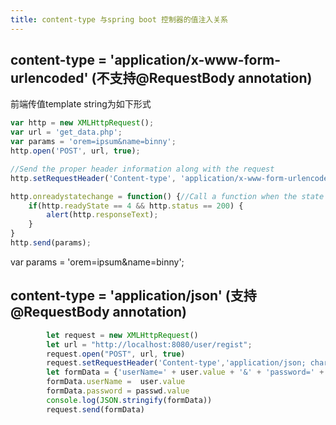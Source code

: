 ```yaml
---
title: content-type 与spring boot 控制器的值注入关系
---
```

## content-type = 'application/x-www-form-urlencoded' (不支持@RequestBody annotation)

前端传值template string为如下形式
``` js
var http = new XMLHttpRequest();
var url = 'get_data.php';
var params = 'orem=ipsum&name=binny';
http.open('POST', url, true);

//Send the proper header information along with the request
http.setRequestHeader('Content-type', 'application/x-www-form-urlencoded');

http.onreadystatechange = function() {//Call a function when the state changes.
    if(http.readyState == 4 && http.status == 200) {
        alert(http.responseText);
    }
}
http.send(params);
```
var params = 'orem=ipsum&name=binny';

## content-type = 'application/json' (支持@RequestBody annotation)
``` js
        let request = new XMLHttpRequest()
        let url = "http://localhost:8080/user/regist";
        request.open("POST", url, true)
        request.setRequestHeader('Content-type','application/json; charset=utf-8');
        let formData = {'userName=' + user.value + '&' + 'password=' + passwd.value};
        formData.userName =  user.value
        formData.password = passwd.value
        console.log(JSON.stringify(formData))
        request.send(formData)

```
